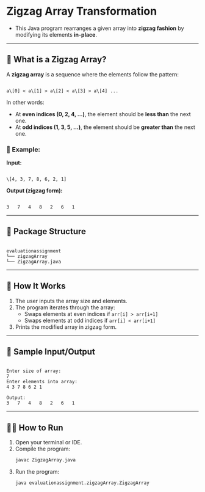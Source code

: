 
# Zigzag Array Transformation

- This Java program rearranges a given array into **zigzag fashion** by modifying its elements **in-place**.
---
## 📘 What is a Zigzag Array?

A **zigzag array** is a sequence where the elements follow the pattern:
```

a\[0] < a\[1] > a\[2] < a\[3] > a\[4] ...

```

In other words:
- At **even indices (0, 2, 4, ...)**, the element should be **less than** the next one.
- At **odd indices (1, 3, 5, ...)**, the element should be **greater than** the next one.

### 🔁 Example:

**Input:**
```

\[4, 3, 7, 8, 6, 2, 1]

```

**Output (zigzag form):**
```

3	7	4	8	2	6	1

```
---
## 📂 Package Structure

```

evaluationassignment
└── zigzagArray
└── ZigzagArray.java

```
---
## 🚀 How It Works

1. The user inputs the array size and elements.
2. The program iterates through the array:
   - Swaps elements at even indices if `arr[i] > arr[i+1]`
   - Swaps elements at odd indices if `arr[i] < arr[i+1]`
3. Prints the modified array in zigzag form.
---
## 🧾 Sample Input/Output

```

Enter size of array:
7
Enter elements into array:
4 3 7 8 6 2 1

Output:
3	7	4	8	2	6	1

```
---

## 🧑‍💻 How to Run

1. Open your terminal or IDE.
2. Compile the program:
   ```bash
   javac ZigzagArray.java
   ```
3. Run the program:
   ```bash
   java evaluationassignment.zigzagArray.ZigzagArray
   ```
